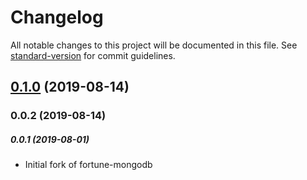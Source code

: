 # Changelog

All notable changes to this project will be documented in this file. See [standard-version](https://github.com/conventional-changelog/standard-version) for commit guidelines.

## [0.1.0](https://github.com/wandertext/fortune-firestore/compare/v0.0.2...v0.1.0) (2019-08-14)

### 0.0.2 (2019-08-14)

##### 0.0.1 (2019-08-01)
- Initial fork of fortune-mongodb
